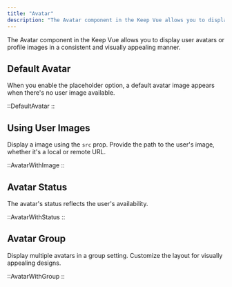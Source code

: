 ```yaml
---
title: "Avatar"
description: "The Avatar component in the Keep Vue allows you to display user avatars or profile images in a consistent and visually appealing manner. With customizable options for placeholders, shapes, status icons, and sizes, you can create versatile avatars to suit your design needs."
---
```


The Avatar component in the Keep Vue allows you to display user avatars or profile images in a consistent and visually appealing manner.

## Default Avatar

When you enable the placeholder option, a default avatar image appears when there's no user image available.

::DefaultAvatar
::

## Using User Images

Display a image using the `src` prop. Provide the path to the user's image, whether it's a local or remote URL.

::AvatarWithImage
::

## Avatar Status

The avatar's status reflects the user's availability.

::AvatarWithStatus
::

## Avatar Group

Display multiple avatars in a group setting. Customize the layout for visually appealing designs.

::AvatarWithGroup
::

